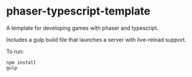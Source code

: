 phaser-typescript-template
==========================

A template for developing games with phaser and typescript.

Includes a gulp build file that launches a server with live-reload support.

To run:


```
npm install
gulp
```


